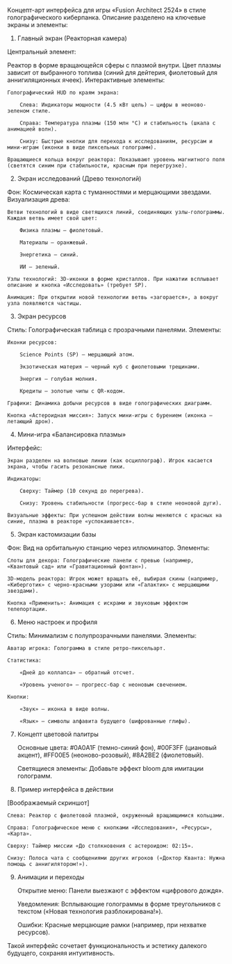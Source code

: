 Kонцепт-арт интерфейса для игры «Fusion Architect 2524» в стиле голографического киберпанка. Описание разделено на ключевые экраны и элементы:

1. Главный экран (Реакторная камера)

Центральный элемент:

Реактор в форме вращающейся сферы с плазмой внутри. Цвет плазмы зависит от выбранного топлива (синий для дейтерия, фиолетовый для аннигиляционных ячеек).
Интерактивные элементы:

    Голографический HUD по краям экрана:

        Слева: Индикаторы мощности (4.5 кВт цель) — цифры в неоново-зеленом стиле.

        Справа: Температура плазмы (150 млн °C) и стабильность (шкала с анимацией волн).

        Снизу: Быстрые кнопки для перехода к исследованиям, ресурсам и мини-играм (иконки в виде пиксельных голограмм).

    Вращающиеся кольца вокруг реактора: Показывают уровень магнитного поля (светятся синим при стабильности, красным при перегрузке).

2. Экран исследований (Древо технологий)

Фон: Космическая карта с туманностями и мерцающими звездами.
Визуализация древа:

    Ветви технологий в виде светящихся линий, соединяющих узлы-голограммы. Каждая ветвь имеет свой цвет:

        Физика плазмы — фиолетовый.

        Материалы — оранжевый.

        Энергетика — синий.

        ИИ — зеленый.

    Узлы технологий: 3D-иконки в форме кристаллов. При нажатии всплывает описание и кнопка «Исследовать» (требует SP).

    Анимация: При открытии новой технологии ветвь «загорается», а вокруг узла появляются частицы.

3. Экран ресурсов

Стиль: Голографическая таблица с прозрачными панелями.
Элементы:

    Иконки ресурсов:

        Science Points (SP) — мерцающий атом.

        Экзотическая материя — черный куб с фиолетовыми трещинами.

        Энергия — голубая молния.

        Кредиты — золотые чипы с QR-кодом.

    Графики: Динамика добычи ресурсов в виде голографических диаграмм.

    Кнопка «Астероидная миссия»: Запуск мини-игры с бурением (иконка — летающий дрон).

4. Мини-игра «Балансировка плазмы»

Интерфейс:

    Экран разделен на волновые линии (как осциллограф). Игрок касается экрана, чтобы гасить резонансные пики.

    Индикаторы:

        Сверху: Таймер (10 секунд до перегрева).

        Снизу: Уровень стабильности (прогресс-бар в стиле неоновой дуги).

    Визуальные эффекты: При успешном действии волны меняются с красных на синие, плазма в реакторе «успокаивается».

5. Экран кастомизации базы

Фон: Вид на орбитальную станцию через иллюминатор.
Элементы:

    Слоты для декора: Голографические панели с превью (например, «Квантовый сад» или «Гравитационный фонтан»).

    3D-модель реактора: Игрок может вращать её, выбирая скины (например, «Киберготик» с черно-красными узорами или «Галактик» с мерцающими звездами).

    Кнопка «Применить»: Анимация с искрами и звуковым эффектом телепортации.

6. Меню настроек и профиля

Стиль: Минимализм с полупрозрачными панелями.
Элементы:

    Аватар игрока: Голограмма в стиле ретро-пиксельарт.

    Статистика:

        «Дней до коллапса» — обратный отсчет.

        «Уровень ученого» — прогресс-бар с неоновым свечением.

    Кнопки:

        «Звук» — иконка в виде волны.

        «Язык» — символы алфавита будущего (шифрованные глифы).

7. Концепт цветовой палитры

    Основные цвета: #0A0A1F (темно-синий фон), #00F3FF (циановый акцент), #FF00E5 (неоново-розовый), #8A2BE2 (фиолетовый).

    Светящиеся элементы: Добавьте эффект bloom для имитации голограмм.

8. Пример интерфейса в действии

[Воображаемый скриншот]

    Слева: Реактор с фиолетовой плазмой, окруженный вращающимися кольцами.

    Справа: Голографическое меню с кнопками «Исследования», «Ресурсы», «Карта».

    Сверху: Таймер миссии «До столкновения с астероидом: 02:15».

    Снизу: Полоса чата с сообщениями других игроков («Доктор Кванта: Нужна помощь с аннигилятором!»).

9. Анимации и переходы

    Открытие меню: Панели выезжают с эффектом «цифрового дождя».

    Уведомления: Всплывающие голограммы в форме треугольников с текстом («Новая технология разблокирована!»).

    Ошибки: Красные мерцающие рамки (например, при нехватке ресурсов).

Такой интерфейс сочетает функциональность и эстетику далекого будущего, сохраняя интуитивность.
